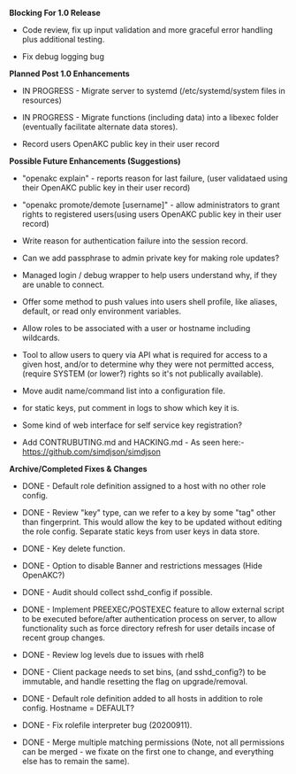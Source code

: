 **Blocking For 1.0 Release**

* Code review, fix up input validation and more graceful error handling plus
  additional testing.

* Fix debug logging bug


**Planned Post 1.0 Enhancements**

* IN PROGRESS - Migrate server to systemd (/etc/systemd/system files in resources)

* IN PROGRESS - Migrate functions (including data) into a libexec folder
  (eventually facilitate alternate data stores).

* Record users OpenAKC public key in their user record


**Possible Future Enhancements (Suggestions)**

* "openakc explain" - reports reason for last failure, (user validataed using
  their OpenAKC public key in their user record)

* "openakc promote/demote [username]" - allow administrators to grant
  rights to registered users(using users OpenAKC public key in their user
  record)

* Write reason for authentication failure into the session record.

* Can we add passphrase to admin private key for making role updates?

* Managed login / debug wrapper to help users understand why, if they are
  unable to connect.

* Offer some method to push values into users shell profile, like aliases,
  default, or read only environment variables.

* Allow roles to be associated with a user or hostname including wildcards.

* Tool to allow users to query via API what is required for access to a given
  host, and/or to determine why they were not permitted access,
  (require SYSTEM (or lower?) rights so it's not publically available).

* Move audit name/command list into a configuration file.

* for static keys, put comment in logs to show which key it is.

* Some kind of web interface for self service key registration?

* Add CONTRUBUTING.md and HACKING.md - As seen here:-
  https://github.com/simdjson/simdjson


**Archive/Completed Fixes & Changes**

* DONE - Default role definition assigned to a host with no other role config.

* DONE - Review "key" type, can we refer to a key by some "tag" other than
  fingerprint.  This would allow the key to be updated without editing the
  role config. Separate static keys from user keys in data store.

* DONE - Key delete function.

* DONE - Option to disable Banner and restrictions messages (Hide OpenAKC?)

* DONE - Audit should collect sshd_config if possible.

* DONE - Implement PREEXEC/POSTEXEC feature to allow external script to be executed
  before/after authentication process on server, to allow functionality such
  as force directory refresh for user details incase of recent group changes.

* DONE - Review log levels due to issues with rhel8

* DONE - Client package needs to set bins, (and sshd_config?) to be immutable, and
  handle resetting the flag on upgrade/removal.

* DONE - Default role definition added to all hosts in addition to role config.
  Hostname = DEFAULT?

* DONE - Fix rolefile interpreter bug (20200911).

* DONE - Merge multiple matching permissions (Note, not all permissions can
  be merged - we fixate on the first one to change, and everything else has
  to remain the same).
